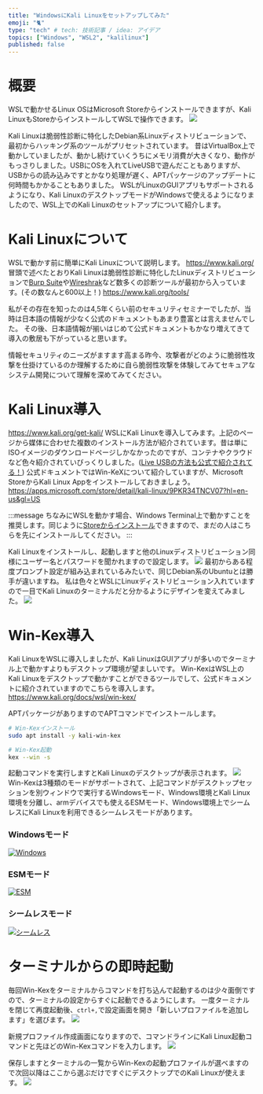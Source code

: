 ```yaml
---
title: "WindowsにKali Linuxをセットアップしてみた"
emoji: "🐈"
type: "tech" # tech: 技術記事 / idea: アイデア
topics: ["Windows", "WSL2", "kalilinux"]
published: false
---
```


# 概要
WSLで動かせるLinux OSはMicrosoft Storeからインストールできますが、Kali LinuxもStoreからインストールしてWSLで操作できます。
![](/images/wsl-kali-linux/image1.png)

Kali Linuxは脆弱性診断に特化したDebian系Linuxディストリビューションで、最初からハッキング系のツールがプリセットされています。
昔はVirtualBox上で動かしていましたが、動かし続けていくうちにメモリ消費が大きくなり、動作がもっさりしました。USBにOSを入れてLiveUSBで遊んだこともありますが、USBからの読み込みですとかなり処理が遅く、APTパッケージのアップデートに何時間もかかることもありました。
WSLがLinuxのGUIアプリもサポートされるようになり、Kali LinuxのデスクトップモードがWindowsで使えるようになりましたので、WSL上でのKali Linuxのセットアップについて紹介します。

# Kali Linuxについて
WSLで動かす前に簡単にKali Linuxについて説明します。
https://www.kali.org/
冒頭で述べたとおりKali Linuxは脆弱性診断に特化したLinuxディストリビューションで[Burp Suite](https://portswigger.net/)や[Wireshrak](https://www.wireshark.org/)など数多くの診断ツールが最初から入っています。(その数なんと600以上！)
https://www.kali.org/tools/

私がその存在を知ったのは4,5年くらい前のセキュリティセミナーでしたが、当時は日本語の情報が少なく公式のドキュメントもあまり豊富とは言えませんでした。
その後、日本語情報が揃いはじめて公式ドキュメントもかなり増えてきて導入の敷居も下がっていると思います。

情報セキュリティのニーズがますます高まる昨今、攻撃者がどのように脆弱性攻撃を仕掛けているのか理解するために自ら脆弱性攻撃を体験してみてセキュアなシステム開発について理解を深めてみてください。

# Kali Linux導入
https://www.kali.org/get-kali/
WSLにKali Linuxを導入してみます。上記のページから媒体に合わせた複数のインストール方法が紹介されています。昔は単にISOイメージのダウンロードページしかなかったのですが、コンテナやクラウドなど色々紹介されていびっくりしました。([Live USBの方法も公式で紹介されてる！](https://www.kali.org/get-kali/#kali-live))
公式ドキュメントではWin-KeXについて紹介していますが、Microsoft StoreからKali Linux Appをインストールしておきましょう。
https://apps.microsoft.com/store/detail/kali-linux/9PKR34TNCV07?hl=en-us&gl=US

:::message
ちなみにWSLを動かす場合、Windows Terminal上で動かすことを推奨します。同じように[Storeからインストール](https://apps.microsoft.com/store/detail/windows-terminal/9N0DX20HK701?hl=ja-jp&gl=JP)できますので、まだの人はこちらを先にインストールしてください。
:::

Kali Linuxをインストールし、起動しますと他のLinuxディストリビューション同様にユーザー名とパスワードを聞かれますので設定します。
![](/images/wsl-kali-linux/image2.png)
最初からある程度プロンプト設定が組み込まれているみたいで、同じDebian系のUbuntuとは勝手が違いますね。
私は色々とWSLにLinuxディストリビューション入れていますので一目でKali Linuxのターミナルだと分かるようにデザインを変えてみました。
![](/images/wsl-kali-linux/image3.png)

# Win-Kex導入
Kali LinuxをWSLに導入しましたが、Kali LinuxはGUIアプリが多いのでターミナル上で動かすよりもデスクトップ環境が望ましいです。
Win-KexはWSL上のKali Linuxをデスクトップで動かすことができるツールでして、公式ドキュメントに紹介されていますのでこちらを導入します。
https://www.kali.org/docs/wsl/win-kex/

APTパッケージがありますのでAPTコマンドでインストールします。

```bash
# Win-Kexインストール
sudo apt install -y kali-win-kex

# Win-Kex起動
kex --win -s
```

起動コマンドを実行しますとKali Linuxのデスクトップが表示されます。
![](/images/wsl-kali-linux/image4.png)
Win-Kexは3種類のモードがサポートされて、上記コマンドがデスクトップセッションを別ウィンドウで実行するWindowsモード、Windows環境とKali Linux環境を分離し、armデバイスでも使えるESMモード、Windows環境上でシームレスにKali Linuxを利用できるシームレスモードがあります。

### Windowsモード
[![Windows](/images/wsl-kali-linux/image5.png)](https://www.kali.org/docs/wsl/win-kex-win/)

### ESMモード
[![ESM](/images/wsl-kali-linux/image6.png)](https://www.kali.org/docs/wsl/win-kex-esm/)

### シームレスモード
[![シームレス](/images/wsl-kali-linux/image7.png)](https://www.kali.org/docs/wsl/win-kex-sl/)

# ターミナルからの即時起動
毎回Win-Kexをターミナルからコマンドを打ち込んで起動するのは少々面倒ですので、ターミナルの設定からすぐに起動できるようにします。
一度ターミナルを閉じて再度起動後、`ctrl+,`で設定画面を開き「新しいプロファイルを追加します」を選びます。
![](/images/wsl-kali-linux/image8.png)

新規プロファイル作成画面になりますので、コマンドラインにKali Linux起動コマンドと先ほどのWin-Kexコマンドを入力します。
![](/images/wsl-kali-linux/image9.png)

保存しますとターミナルの一覧からWin-Kexの起動プロファイルが選べますので次回以降はここから選ぶだけですぐにデスクトップでのKali Linuxが使えます。
![](/images/wsl-kali-linux/image10.png)